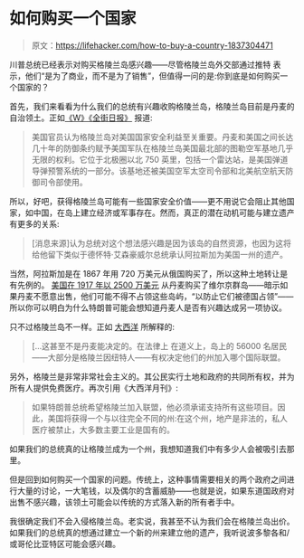 # 如何购买一个国家

> 原文：<https://lifehacker.com/how-to-buy-a-country-1837304471>

川普总统已经表示对购买格陵兰岛感兴趣——尽管格陵兰岛外交部通过推特 表示，他们“是为了商业，而不是为了销售”，但值得一问的是:你到底是如何购买一个国家的？



首先，我们来看看为什么我们的总统有兴趣收购格陵兰岛，格陵兰岛目前是丹麦的自治领土。正如[《W》《全街日报》](https://www.wsj.com/articles/trump-eyes-a-new-real-estate-purchase-greenland-11565904223) 报道:

> 美国官员认为格陵兰岛对美国国家安全利益至关重要。丹麦和美国之间长达几十年的防御条约赋予美国军队在格陵兰岛美国最北部的图勒空军基地几乎无限的权利。它位于北极圈以北 750 英里，包括一个雷达站，是美国弹道导弹预警系统的一部分。该基地还被美国空军太空司令部和北美航空航天防御司令部使用。

所以，好吧，获得格陵兰岛可能有一些国家安全价值——更不用说它会阻止其他国家，如中国，在岛上建立经济或军事存在。然而，真正的潜在动机可能与建立遗产有更多的关系:

> [消息来源]认为总统对这个想法感兴趣是因为该岛的自然资源，也因为这将给他留下类似于德怀特·艾森豪威尔总统承认阿拉斯加为美国一州的遗产。

当然，阿拉斯加是在 1867 年用 720 万美元从俄国购买了，所以这种土地转让是有先例的。 [美国在 1917 年以 2500 万美元](https://2001-2009.state.gov/r/pa/ho/time/wwi/107293.htm) 从丹麦购买了维尔京群岛——暗示如果丹麦不愿意出售，他们可能不得不占领这些岛屿，“以防止它们被德国占领”——所以你可以明白为什么特朗普可能会想知道丹麦人是否有兴趣达成另一项协议。

只不过格陵兰岛不一样。正如 [大西洋](https://www.theatlantic.com/science/archive/2019/08/trump-wants-buy-greenland-apparently/596263/) 所解释的:

> [...这甚至不是丹麦能决定的。在法律上 在道义上，岛上的 56000 名居民——大部分是格陵兰因纽特人——有权决定他们的州加入哪个国际联盟。

另外，格陵兰是非常非常社会主义的。其公民实行土地和政府的共同所有权，并为所有人提供免费医疗。再次引用《大西洋月刊》:

> 如果特朗普总统希望格陵兰加入联盟，他必须承诺支持所有这些项目。因此，美国将获得一个与以往完全不同的州:在这个州，地产是非法的，私人医疗被禁止，大多数主要工业是国有的。

如果我们的总统真的让格陵兰成为一个州，我想知道我们中有多少人会被吸引去那里。

但是回到如何购买一个国家的问题。传统上，这种事情需要相关的两个政府之间进行大量的讨论，一大笔钱，以及偶尔的含蓄威胁——也就是说，如果东道国政府对出售不感兴趣，该领土可能会以传统的方式落入新的所有者手中。

我很确定我们不会入侵格陵兰岛。老实说，我甚至不认为我们会在格陵兰岛出价。如果我们的总统真的想通过建立一个新的州来建立他的遗产，我听说波多黎各和/或哥伦比亚特区可能会感兴趣。